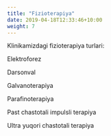```yaml
---
title: "Fizioterapiya"
date: 2019-04-18T12:33:46+10:00
weight: 7
---
```


Klinikamizdagi fizioterapiya turlari:

Elektroforez

Darsonval

Galvanoterapiya

Parafinoterapiya

Past chastotali impulsli terapiya

Ultra yuqori chastotali terapiya

